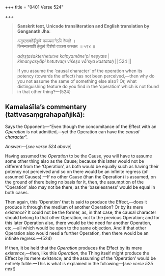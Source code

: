 +++
title = "0401 Verse 524"

+++
> **Sanskrit text, Unicode transliteration and English translation by Ganganath Jha:** 
>
> अदृष्टशक्तेर्हेतुत्वे कल्प्यमानेऽपि नेष्यते ।  
> किमन्यस्यापि हेतुत्वं विशेषो वाऽस्य कस्ततः ॥ ५२४ ॥ 
>
> *adṛṣṭaśakterhetutve kalpyamāne'pi neṣyate* \|  
> *kimanyasyāpi hetutvaṃ viśeṣo vā'sya kastataḥ* \|\| 524 \|\| 
>
> If you assume the ‘causal character’ of the operation when its potency (towards the effect) has not been perceived,—then why do you not assume the same of something else also? Or, what distinguishing feature do you find in the ‘operation’ which is not found in that other thing?—(524)



## Kamalaśīla’s commentary (tattvasaṃgrahapañjikā):

Says the Opponent:—“Even though the concomitance of the Effect with an *Operation* is not admitted,—yet the Operation can have the *causal character*”.

*Answer*:—[*see verse 524 above*]

Having assumed the *Operation* to be the Cause, you will have to assume some other thing also as the Cause; because this latter would not be different from the ‘Operation’, as both would be equally such as having their potency not perceived and so on there would be an infinite regress (of assumed Causes).—If no other Cause (than the Operation) is assumed, on the ground of there being no basis for it, then, the assumption of the ‘Operation’ also may not be there; as the ‘baselessness’ would be equal in both cases.

Then again, this ‘Operation’ that is said to produce the Effect,—does it produce it through the medium of another Operation? Or by its mere *existence*? It could not be the former, as, in that case, the causal character should belong to that other Operation, not to the previous Operation; and for this later Operation also, there would be the need for another Operation, etc,—all which would be open to the same objection. And if that other Operation also would need a further Operation, then there would be an infinite regress.—(524)

If then, it be held that the *Operation* produces the Effect by its mere *existence*,—then, like this *Operation*, the Thing itself might produce the Effect by its mere *existence*; and the assuming of the ‘Operation’ would be entirely futile.—This is what is explained in the following—[*see verse 525 next*]


